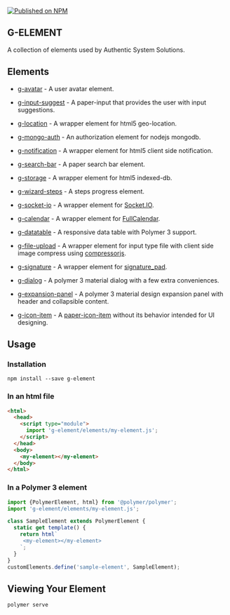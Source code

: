 [![Published on NPM](https://img.shields.io/npm/v/g-element.svg)](https://www.npmjs.com/package/g-element)

## G-ELEMENT

A collection of elements used by Authentic System Solutions.

## Elements

- [g-avatar](https://github.com/tigerlegab/g-element/tree/master/elements) - A user avatar element.

- [g-input-suggest](https://github.com/tigerlegab/g-element/tree/master/elements) - A paper-input that provides the user with input suggestions.

- [g-location](https://github.com/tigerlegab/g-element/tree/master/elements) - A wrapper element for html5 geo-location.

- [g-mongo-auth](https://github.com/tigerlegab/g-element/tree/master/elements) - An authorization element for nodejs mongodb.

- [g-notification](https://github.com/tigerlegab/g-element/tree/master/elements) - A wrapper element for html5 client side notification.

- [g-search-bar](https://github.com/tigerlegab/g-element/tree/master/elements) - A paper search bar element.

- [g-storage](https://github.com/tigerlegab/g-element/tree/master/elements) - A wrapper element for html5 indexed-db.

- [g-wizard-steps](https://github.com/tigerlegab/g-element/tree/master/elements) - A steps progress element.

- [g-socket-io](https://github.com/tigerlegab/g-element/tree/master/elements/g-socket-io) - A wrapper element for [Socket.IO](https://socket.io/).

- [g-calendar](https://github.com/tigerlegab/g-element/tree/master/elements/g-calendar) - A wrapper element for [FullCalendar](https://fullcalendar.io/).

- [g-datatable](https://github.com/tigerlegab/g-element/tree/master/elements/g-datatable) - A responsive data table with Polymer 3 support.

- [g-file-upload](https://github.com/tigerlegab/g-element/tree/master/elements/g-file-upload) - A wrapper element for input type file with client side image compress using [compressorjs](https://github.com/fengyuanchen/compressorjs).

- [g-signature](https://github.com/tigerlegab/g-element/tree/master/elements/g-signature) - A wrapper element for [signature_pad](https://github.com/szimek/signature_pad).

- [g-dialog](https://github.com/tigerlegab/g-element/tree/master/elements) - A polymer 3 material dialog with a few extra conveniences.

- [g-expansion-panel](https://github.com/tigerlegab/g-element/tree/master/elements) - A polymer 3 material design expansion panel with header and collapsible content.

- [g-icon-item](https://github.com/tigerlegab/g-element/tree/master/elements) - A [paper-icon-item](https://github.com/PolymerElements/paper-item) without its behavior intended for UI designing.

## Usage

### Installation
```
npm install --save g-element
```

### In an html file
```html
<html>
  <head>
    <script type="module">
      import 'g-element/elements/my-element.js';
    </script>
  </head>
  <body>
    <my-element></my-element>
  </body>
</html>
```

### In a Polymer 3 element
```js
import {PolymerElement, html} from '@polymer/polymer';
import 'g-element/elements/my-element.js';

class SampleElement extends PolymerElement {
  static get template() {
    return html`
     <my-element></my-element>
    `;
  }
}
customElements.define('sample-element', SampleElement);
```

## Viewing Your Element
```
polymer serve
```